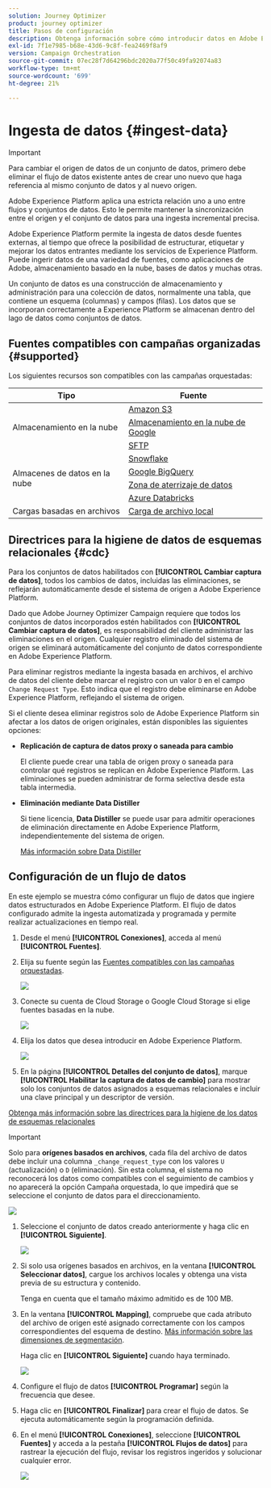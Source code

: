 ```yaml
---
solution: Journey Optimizer
product: journey optimizer
title: Pasos de configuración
description: Obtenga información sobre cómo introducir datos en Adobe Experience Platform desde fuentes compatibles como SFTP, almacenamiento en la nube o bases de datos.
exl-id: 7f1e7985-b68e-43d6-9c8f-fea2469f8af9
version: Campaign Orchestration
source-git-commit: 07ec28f7d64296bdc2020a77f50c49fa92074a83
workflow-type: tm+mt
source-wordcount: '699'
ht-degree: 21%

---
```



# Ingesta de datos {#ingest-data}

>[!IMPORTANT]
>
>Para cambiar el origen de datos de un conjunto de datos, primero debe eliminar el flujo de datos existente antes de crear uno nuevo que haga referencia al mismo conjunto de datos y al nuevo origen.
>
>Adobe Experience Platform aplica una estricta relación uno a uno entre flujos y conjuntos de datos. Esto le permite mantener la sincronización entre el origen y el conjunto de datos para una ingesta incremental precisa.

Adobe Experience Platform permite la ingesta de datos desde fuentes externas, al tiempo que ofrece la posibilidad de estructurar, etiquetar y mejorar los datos entrantes mediante los servicios de Experience Platform. Puede ingerir datos de una variedad de fuentes, como aplicaciones de Adobe, almacenamiento basado en la nube, bases de datos y muchas otras.

Un conjunto de datos es una construcción de almacenamiento y administración para una colección de datos, normalmente una tabla, que contiene un esquema (columnas) y campos (filas). Los datos que se incorporan correctamente a Experience Platform se almacenan dentro del lago de datos como conjuntos de datos.

## Fuentes compatibles con campañas organizadas {#supported}

Los siguientes recursos son compatibles con las campañas orquestadas:

<table>
  <thead>
    <tr>
      <th>Tipo</th>
      <th>Fuente</th>
    </tr>
  </thead>
  <tbody>
    <tr>
      <td rowspan="3">Almacenamiento en la nube</td>
      <td><a href="https://experienceleague.adobe.com/en/docs/experience-platform/sources/ui-tutorials/create/cloud-storage/s3">Amazon S3</a></td>
    </tr>
    <tr>
      <td><a href="https://experienceleague.adobe.com/en/docs/experience-platform/sources/ui-tutorials/create/cloud-storage/google-cloud-storage">Almacenamiento en la nube de Google</a></td>
    </tr>
    <tr>
      <td><a href="https://experienceleague.adobe.com/en/docs/experience-platform/sources/ui-tutorials/create/cloud-storage/sftp">SFTP</a></td>
    </tr>
      <td rowspan="4">Almacenes de datos en la nube</td>
      <td><a href="https://experienceleague.adobe.com/en/docs/experience-platform/sources/ui-tutorials/create/databases/snowflake">Snowflake</a></td>
    </tr>
    <tr>
      <td><a href="https://experienceleague.adobe.com/en/docs/experience-platform/sources/ui-tutorials/create/databases/bigquery">Google BigQuery</a></td>
    </tr>
    <tr>
      <td><a href="https://experienceleague.adobe.com/en/docs/experience-platform/sources/ui-tutorials/create/cloud-storage/data-landing-zone">Zona de aterrizaje de datos<a></td>
    </tr>
    <tr>
      <td><a href="https://experienceleague.adobe.com/en/docs/experience-platform/sources/ui-tutorials/create/databases/databricks">Azure Databricks</a></td>
    </tr>
    <tr>
      <td rowspan="3">Cargas basadas en archivos</td>
      <td><a href="https://experienceleague.adobe.com/en/docs/experience-platform/sources/ui-tutorials/create/local-system/local-file-upload">Carga de archivo local<a></td>
    </tr>

</tbody>
</table>

## Directrices para la higiene de datos de esquemas relacionales {#cdc}

Para los conjuntos de datos habilitados con **[!UICONTROL Cambiar captura de datos]**, todos los cambios de datos, incluidas las eliminaciones, se reflejarán automáticamente desde el sistema de origen a Adobe Experience Platform.

Dado que Adobe Journey Optimizer Campaign requiere que todos los conjuntos de datos incorporados estén habilitados con **[!UICONTROL Cambiar captura de datos]**, es responsabilidad del cliente administrar las eliminaciones en el origen. Cualquier registro eliminado del sistema de origen se eliminará automáticamente del conjunto de datos correspondiente en Adobe Experience Platform.

Para eliminar registros mediante la ingesta basada en archivos, el archivo de datos del cliente debe marcar el registro con un valor `D` en el campo `Change Request Type`. Esto indica que el registro debe eliminarse en Adobe Experience Platform, reflejando el sistema de origen.

Si el cliente desea eliminar registros solo de Adobe Experience Platform sin afectar a los datos de origen originales, están disponibles las siguientes opciones:

* **Replicación de captura de datos proxy o saneada para cambio**

  El cliente puede crear una tabla de origen proxy o saneada para controlar qué registros se replican en Adobe Experience Platform. Las eliminaciones se pueden administrar de forma selectiva desde esta tabla intermedia.

* **Eliminación mediante Data Distiller**

  Si tiene licencia, **Data Distiller** se puede usar para admitir operaciones de eliminación directamente en Adobe Experience Platform, independientemente del sistema de origen.

  [Más información sobre Data Distiller](https://experienceleague.adobe.com/en/docs/experience-platform/query/data-distiller/overview)

## Configuración de un flujo de datos

En este ejemplo se muestra cómo configurar un flujo de datos que ingiere datos estructurados en Adobe Experience Platform. El flujo de datos configurado admite la ingesta automatizada y programada y permite realizar actualizaciones en tiempo real.

1. Desde el menú **[!UICONTROL Conexiones]**, acceda al menú **[!UICONTROL Fuentes]**.

1. Elija su fuente según las [Fuentes compatibles con las campañas orquestadas](#supported).

   ![](assets/admin_sources_1.png)

1. Conecte su cuenta de Cloud Storage o Google Cloud Storage si elige fuentes basadas en la nube.

   ![](assets/admin_sources_2.png)

1. Elija los datos que desea introducir en Adobe Experience Platform.

   ![](assets/S3_config_1.png)

1. En la página **[!UICONTROL Detalles del conjunto de datos]**, marque **[!UICONTROL Habilitar la captura de datos de cambio]** para mostrar solo los conjuntos de datos asignados a esquemas relacionales e incluir una clave principal y un descriptor de versión.

[Obtenga más información sobre las directrices para la higiene de los datos de esquemas relacionales](#cdc)

   >[!IMPORTANT]
   >
   > Solo para **orígenes basados en archivos**, cada fila del archivo de datos debe incluir una columna `_change_request_type` con los valores `U` (actualización) o `D` (eliminación). Sin esta columna, el sistema no reconocerá los datos como compatibles con el seguimiento de cambios y no aparecerá la opción Campaña orquestada, lo que impedirá que se seleccione el conjunto de datos para el direccionamiento.

   ![](assets/S3_config_6.png)

1. Seleccione el conjunto de datos creado anteriormente y haga clic en **[!UICONTROL Siguiente]**.

   ![](assets/S3_config_3.png)

1. Si solo usa orígenes basados en archivos, en la ventana **[!UICONTROL Seleccionar datos]**, cargue los archivos locales y obtenga una vista previa de su estructura y contenido.

   Tenga en cuenta que el tamaño máximo admitido es de 100 MB.

1. En la ventana **[!UICONTROL Mapping]**, compruebe que cada atributo del archivo de origen esté asignado correctamente con los campos correspondientes del esquema de destino. [Más información sobre las dimensiones de segmentación](target-dimension.md).

   Haga clic en **[!UICONTROL Siguiente]** cuando haya terminado.

   ![](assets/S3_config_4.png)

1. Configure el flujo de datos **[!UICONTROL Programar]** según la frecuencia que desee.

1. Haga clic en **[!UICONTROL Finalizar]** para crear el flujo de datos. Se ejecuta automáticamente según la programación definida.

1. En el menú **[!UICONTROL Conexiones]**, seleccione **[!UICONTROL Fuentes]** y acceda a la pestaña **[!UICONTROL Flujos de datos]** para rastrear la ejecución del flujo, revisar los registros ingeridos y solucionar cualquier error.

   ![](assets/S3_config_5.png)


